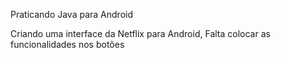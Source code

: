 Praticando Java para Android 

Criando uma interface da Netflix para Android,
Falta colocar as funcionalidades nos botões

